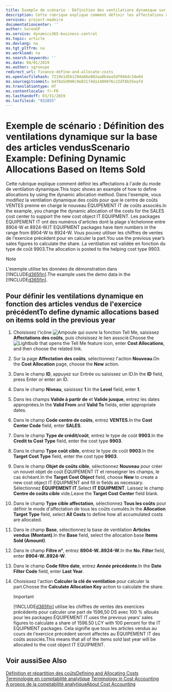 ```yaml
---
title: Exemple de scénario - Définition des ventilations dynamique sur la base des articles vendus | Microsoft Docs
description: Cette rubrique explique comment définir les affectations à l'aide du mode de ventilation dynamique.
services: project-madeira
documentationcenter: ''
author: SorenGP
ms.service: dynamics365-business-central
ms.topic: article
ms.devlang: na
ms.tgt_pltfrm: na
ms.workload: na
ms.search.keywords: ''
ms.date: 04/01/2019
ms.author: sgroespe
redirect_url: finance-define-and-allocate-costs
ms.openlocfilehash: 7219e1d56129da66e802aa0b4ea5df946dc34e04
ms.sourcegitcommit: bd78a5d990c9e83174da1409076c22df8b35eafd
ms.translationtype: HT
ms.contentlocale: fr-FR
ms.lasthandoff: 03/31/2019
ms.locfileid: "932855"
---
```

# <a name="scenario-example-defining-dynamic-allocations-based-on-items-sold"></a><span data-ttu-id="4e4bb-103">Exemple de scénario : Définition des ventilations dynamique sur la base des articles vendus</span><span class="sxs-lookup"><span data-stu-id="4e4bb-103">Scenario Example: Defining Dynamic Allocations Based on Items Sold</span></span>
<span data-ttu-id="4e4bb-104">Cette rubrique explique comment définir les affectations à l'aide du mode de ventilation dynamique.</span><span class="sxs-lookup"><span data-stu-id="4e4bb-104">This topic shows an example of how to define allocations by using the dynamic allocation method.</span></span> <span data-ttu-id="4e4bb-105">Dans l'exemple, vous modifiez la ventilation dynamique des coûts pour que le centre de coûts VENTES prenne en charge le nouveau ÉQUIPEMENT IT de coûts associés.</span><span class="sxs-lookup"><span data-stu-id="4e4bb-105">In the example, you change the dynamic allocation of the costs for the SALES cost center to support the new cost object IT EQUIPMENT.</span></span> <span data-ttu-id="4e4bb-106">Les packages ÉQUIPEMENT IT ont des numéros d'articles dont la plage s'échelonne entre 8904-W et 8924-W.</span><span class="sxs-lookup"><span data-stu-id="4e4bb-106">IT EQUIPMENT packages have item numbers in the range from 8904-W to 8924-W.</span></span> <span data-ttu-id="4e4bb-107">Vous pouvez utiliser les chiffres de ventes de l'exercice précédent pour en calculer la part.</span><span class="sxs-lookup"><span data-stu-id="4e4bb-107">You use the previous year’s sales figures to calculate the share.</span></span> <span data-ttu-id="4e4bb-108">La ventilation est validée en fonction du type de coût 9903.</span><span class="sxs-lookup"><span data-stu-id="4e4bb-108">The allocation is posted to the helping cost type 9903.</span></span>  

> [!NOTE]  
>  <span data-ttu-id="4e4bb-109">L'exemple utilise les données de démonstration dans [!INCLUDE[d365fin](includes/d365fin_md.md)].</span><span class="sxs-lookup"><span data-stu-id="4e4bb-109">The example uses the demo data in the [!INCLUDE[d365fin](includes/d365fin_md.md)].</span></span>  

## <a name="to-define-dynamic-allocations-based-on-items-sold-in-the-previous-year"></a><span data-ttu-id="4e4bb-110">Pour définir les ventilations dynamique en fonction des articles vendus de l'exercice précédent</span><span class="sxs-lookup"><span data-stu-id="4e4bb-110">To define dynamic allocations based on items sold in the previous year</span></span>  

1.  <span data-ttu-id="4e4bb-111">Choisissez l'icône ![Ampoule qui ouvre la fonction Tell Me](media/ui-search/search_small.png "Dites-moi ce que vous voulez faire"), saisissez **Affectations des coûts**, puis choisissez le lien associé.</span><span class="sxs-lookup"><span data-stu-id="4e4bb-111">Choose the ![Lightbulb that opens the Tell Me feature](media/ui-search/search_small.png "Tell me what you want to do") icon, enter **Cost Allocations**, and then choose the related link.</span></span>  
2.  <span data-ttu-id="4e4bb-112">Sur la page **Affectation des coûts**, sélectionnez l'action **Nouveau**.</span><span class="sxs-lookup"><span data-stu-id="4e4bb-112">On the **Cost Allocation** page, choose the **New** action.</span></span>  
3.  <span data-ttu-id="4e4bb-113">Dans le champ **ID**, appuyez sur Entrée ou saisissez un ID.</span><span class="sxs-lookup"><span data-stu-id="4e4bb-113">In the **ID** field, press Enter or enter an ID.</span></span>  
4.  <span data-ttu-id="4e4bb-114">Dans le champ **Niveau**, saisissez **1**.</span><span class="sxs-lookup"><span data-stu-id="4e4bb-114">In the **Level** field, enter **1**.</span></span>  
5.  <span data-ttu-id="4e4bb-115">Dans les champs **Valide à partir de** et **Valide jusque**, entrez les dates appropriées.</span><span class="sxs-lookup"><span data-stu-id="4e4bb-115">In the **Valid From** and **Valid To** fields, enter appropriate dates.</span></span>  
6.  <span data-ttu-id="4e4bb-116">Dans le champ **Code centre de coûts**, entrez **VENTES**.</span><span class="sxs-lookup"><span data-stu-id="4e4bb-116">In the **Cost Center Code** field, enter **SALES**.</span></span>  
7.  <span data-ttu-id="4e4bb-117">Dans le champ **Type de crédit/coût**, entrez le type de coût **9903**.</span><span class="sxs-lookup"><span data-stu-id="4e4bb-117">In the **Credit to Cost Type** field, enter the cost type **9903**.</span></span>  
8.  <span data-ttu-id="4e4bb-118">Dans le champ **Type coût cible**, entrez le type de coût **9903**.</span><span class="sxs-lookup"><span data-stu-id="4e4bb-118">In the **Target Cost Type** field, enter the cost type **9903**.</span></span>  
9. <span data-ttu-id="4e4bb-119">Dans le champ **Objet de coûts cible**, sélectionnez **Nouveau** pour créer un nouvel objet de coût ÉQUIPEMENT IT et renseigner les champs, le cas échéant.</span><span class="sxs-lookup"><span data-stu-id="4e4bb-119">In the **Target Cost Object** field, choose **New** to create a new cost object IT EQUIPMENT and fill in fields as necessary.</span></span> <span data-ttu-id="4e4bb-120">Sélectionnez **ÉQUIPEMENT IT**.</span><span class="sxs-lookup"><span data-stu-id="4e4bb-120">Select **IT EQUIPMENT**.</span></span> <span data-ttu-id="4e4bb-121">Laissez le champ **Centre de coûts cible** vide.</span><span class="sxs-lookup"><span data-stu-id="4e4bb-121">Leave the **Target Cost Center** field blank.</span></span>  
10. <span data-ttu-id="4e4bb-122">Dans le champ **Type cible affectation**, sélectionnez **Tous les coûts** pour définir le mode d'affectation de tous les coûts cumulés.</span><span class="sxs-lookup"><span data-stu-id="4e4bb-122">In the **Allocation Target Type** field, select **All Costs** to define how all accumulated costs are allocated.</span></span>  
11. <span data-ttu-id="4e4bb-123">Dans le champ **Base**, sélectionnez la base de ventilation **Articles vendus (Montant)**.</span><span class="sxs-lookup"><span data-stu-id="4e4bb-123">In the **Base** field, select the allocation base **Items Sold (Amount)**.</span></span>  
12. <span data-ttu-id="4e4bb-124">Dans le champ **Filtre n°**, entrez **8904-W..8924-W**.</span><span class="sxs-lookup"><span data-stu-id="4e4bb-124">In the **No. Filter** field, enter **8904-W..8924-W**.</span></span>  
13. <span data-ttu-id="4e4bb-125">Dans le champ **Code filtre date**, entrez **Année précédente**.</span><span class="sxs-lookup"><span data-stu-id="4e4bb-125">In the **Date Filter Code** field, enter **Last Year**.</span></span>  
14. <span data-ttu-id="4e4bb-126">Choisissez l'action **Calculer la clé de ventilation** pour calculer la part.</span><span class="sxs-lookup"><span data-stu-id="4e4bb-126">Choose the **Calculate Allocation Key** action to calculate the share.</span></span>  

    > [!IMPORTANT]  
    >  [!INCLUDE[d365fin](includes/d365fin_md.md)] <span data-ttu-id="4e4bb-127">utilise les chiffres de ventes des exercices précédents pour calculer une part de 1596,50 DS avec 100 % alloués pour les packages ÉQUIPEMENT IT.</span><span class="sxs-lookup"><span data-stu-id="4e4bb-127">uses the previous years’ sales figures to calculate a share of 1596.50 LCY with 100 percent for the IT EQUIPMENT packages.</span></span> <span data-ttu-id="4e4bb-128">Cela signifie que tous les articles vendus au cours de l'exercice précédent seront affectés au ÉQUIPEMENT IT des coûts associés.</span><span class="sxs-lookup"><span data-stu-id="4e4bb-128">This means that all of the items sold last year will be allocated to the cost object IT EQUIPMENT.</span></span>  

## <a name="see-also"></a><span data-ttu-id="4e4bb-129">Voir aussi</span><span class="sxs-lookup"><span data-stu-id="4e4bb-129">See Also</span></span>  
[<span data-ttu-id="4e4bb-130">Définition et répartition des coûts</span><span class="sxs-lookup"><span data-stu-id="4e4bb-130">Defining and Allocating Costs</span></span>](finance-define-and-allocate-costs.md)  
<span data-ttu-id="4e4bb-131">[Terminologie en comptabilité analytique](finance-terminology-in-cost-accounting.md) </span><span class="sxs-lookup"><span data-stu-id="4e4bb-131">[Terminology in Cost Accounting](finance-terminology-in-cost-accounting.md) </span></span>  
[<span data-ttu-id="4e4bb-132">À propos de la comptabilité analytique</span><span class="sxs-lookup"><span data-stu-id="4e4bb-132">About Cost Accounting</span></span>](finance-about-cost-accounting.md)
